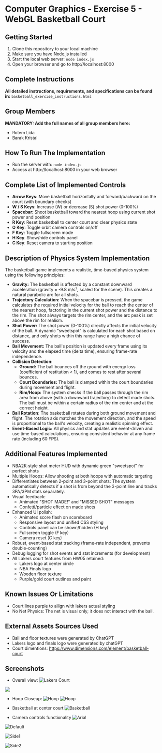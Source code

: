 # Computer Graphics - Exercise 5 - WebGL Basketball Court

## Getting Started
1. Clone this repository to your local machine
2. Make sure you have Node.js installed
3. Start the local web server: `node index.js`
4. Open your browser and go to http://localhost:8000

## Complete Instructions
**All detailed instructions, requirements, and specifications can be found in:**
`basketball_exercise_instructions.html`

## Group Members
**MANDATORY: Add the full names of all group members here:**
- Rotem Lida
- Barak Kristal

## How To Run The Implementation
- Run the server with: `node index.js`
- Access at http://localhost:8000 in your web browser

## Complete List of Implemented Controls
- **Arrow Keys**: Move basketball horizontally and forward/backward on the court (with boundary checks)
- **W / S Keys**: Increase (W) or decrease (S) shot power (0-100%)
- **Spacebar**: Shoot basketball toward the nearest hoop using current shot power and position
- **R Key**: Reset basketball to center court and clear physics state
- **O Key**: Toggle orbit camera controls on/off
- **F Key**: Toggle fullscreen mode
- **H Key**: Show/hide controls panel
- **C Key**: Reset camera to starting position

## Description of Physics System Implementation
The basketball game implements a realistic, time-based physics system using the following principles:

- **Gravity:** The basketball is affected by a constant downward acceleration (gravity = -9.8 m/s², scaled for the scene). This creates a natural parabolic arc for all shots.
- **Trajectory Calculation:** When the spacebar is pressed, the game calculates the required initial velocity for the ball to reach the center of the nearest hoop, factoring in the current shot power and the distance to the rim. The shot always targets the rim center, and the arc peak is set above the rim for realism.
- **Shot Power:** The shot power (0-100%) directly affects the initial velocity of the ball. A dynamic "sweetspot" is calculated for each shot based on distance, and only shots within this range have a high chance of success.
- **Ball Movement:** The ball's position is updated every frame using its velocity and the elapsed time (delta time), ensuring frame-rate independence.
- **Collision Detection:**
    - **Ground:** The ball bounces off the ground with energy loss (coefficient of restitution < 1), and comes to rest after several bounces.
    - **Court Boundaries:** The ball is clamped within the court boundaries during movement and flight.
    - **Rim/Hoop:** The system checks if the ball passes through the rim area from above (with a downward trajectory) to detect made shots. The ball must be within a certain radius of the rim center and at the correct height.
- **Ball Rotation:** The basketball rotates during both ground movement and flight. The rotation axis matches the movement direction, and the speed is proportional to the ball's velocity, creating a realistic spinning effect.
- **Event-Based Logic:** All physics and stat updates are event-driven and use time-based calculations, ensuring consistent behavior at any frame rate (including 60 FPS).

## Additional Features Implemented
- NBA2K-style shot meter HUD with dynamic green "sweetspot" for perfect shots
- Multiple Hoops: Allow shooting at both hoops with automatic targeting
- Differentiates between 2-point and 3-point shots: The system automatically detects if a shot is from beyond the 3-point line and tracks 3PA/3PM stats separately.
- Visual feedback:
    - Animated "SHOT MADE!" and "MISSED SHOT" messages
    - Confetti/particle effect on made shots
- Enhanced UI polish:
    - Animated score flash on scoreboard
    - Responsive layout and unified CSS styling
    - Controls panel can be shown/hidden (H key)
    - Fullscreen toggle (F key)
    - Camera reset (C key)
- Robust, event-based stat tracking (frame-rate independent, prevents double-counting)
- Debug logging for shot events and stat increments (for development)
- All Lakers court features from HW05 retained:
    - Lakers logo at center circle
    - NBA Finals logo
    - Wooden floor texture
    - Purple/gold court outlines and paint

## Known Issues Or Limitations
- Court lines purple to allign with lakers actual styling
- No Net Physics: The net is visual only; it does not interact with the ball.

## External Assets Sources Used
- Ball and floor textures were generated by ChatGPT
- Lakers logo and finals logo were generated by chatGPT
- Court dimentions: https://www.dimensions.com/element/basketball-court


## Screenshots
- Overall view:
![Lakers Court](screenshots/overall_view.png)

![](screenshots/overall_view2.png)

- Hoop Closeup:
![Hoop](screenshots/hoop_closeup.png)
![Hoop](screenshots/hoop_closeup2.png)


- Basketball at center court
![Basketball](basketball.png)

- Camera controls functionality
![Arial](screenshots/overall_view.png)

![Default](screenshots/overall_view2.png)

![Side1](screenshots/view1.png)

![Side2](screenshots/view2.png)

